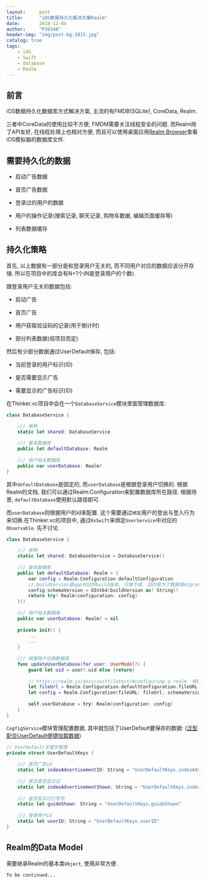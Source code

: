 ```yaml
---
layout:     post
title:      "iOS数据持久化解决方案Realm"
date:       2018-12-04
author:     "P36348"
header-img: "img/post-bg-2015.jpg"
catalog: true
tags:
    - iOS
    - Swift
    - database
    - Realm
---
```


## 前言

iOS数据持久化数据库方式解决方案, 主流的有FMDB(SQLite), CoreData, Realm.

三者中CoreData的使用比较不方便, FMDM需要关注线程安全的问题. 而Realm除了API友好, 在线程处理上也相对方便, 而且可以使用桌面应用[Realm Browser](https://itunes.apple.com/us/app/realm-browser/id1007457278?mt=12)查看iOS模拟器的数据库文件.

## 需要持久化的数据

- 启动广告数据

- 首页广告数据

- 登录过的用户的数据

- 用户的操作记录(搜索记录, 聊天记录, 购物车数据, 编辑页面缓存等)

- 列表数据缓存

## 持久化策略

首先, 以上数据有一部分是和登录用户无关的, 而不同用户对应的数据应该分开存储. 所以在项目中的库会有N+1个(N是登录用户的个数).

跟登录用户无关的数据包括:

- 启动广告

- 首页广告

- 用户获取验证码的记录(用于倒计时)

- 部分列表数据(视项目而定)

然后有少部分数据通过UserDefault保存, 包括:

- 当前登录的用户标识(ID)

- 是否需要显示广告

- 需要显示的广告标识(ID)

在Thinker.vc项目中会在一个`DatabaseService`模块里面管理数据库:

```swift
class DatabaseService {

    /// 单例
    static let shared: DatabaseService
    
    /// 基本数据库
    public let defaultDatabase: Realm
    
    /// 用户相关数据库
    public var userDatabase: Realm?
}
```

其中`defaultDatabase`是固定的, 而`userDatabase`是根据登录用户切换的. 
根据Realm的文档, 我们可以通过Realm.Configuration来配置数据库所在路径. 
根据场景, `defaultDatabase`使用默认路径即可.

而`userDatabase`则根据用户的id来配置. 
这个需要通过`绑定`用户的登出与登入行为来切换.在Thinker.vc的项目中, 通过`RxSwift`来绑定`UserService`中对应的`Observable`. 先不讨论.

```swift
class DatabaseService {

    /// 单例
    static let shared: DatabaseService = DatabaseService()
    
    /// 基本数据库
    public let defaultDatabase: Realm = {
        var config = Realm.Configuration.defaultConfiguration
        // buildVersion是app对应的build版本, 只增不减. 目的是为了数据库migration*
        config.schemaVersion = UInt64(buildVersion as! String)!
        return try! Realm(configuration: config)
    }()
    
    /// 用户相关数据库
    public var userDatabase: Realm? = nil
    
    private init() {
        ...
        ...
    }
    
    /// 根据用户切换数据库
    func updateUserDatabase(for user: UserModel?) {
        guard let uid = user?.uid else {return}
        
        // https://realm.io/docs/swift/latest/#configuring-a-realm  根据uid命名数据库
        let fileUrl = Realm.Configuration.defaultConfiguration.fileURL!.deletingLastPathComponent().appendingPathComponent("user_\(uid).realm")
        let config = Realm.Configuration(fileURL: fileUrl, schemaVersion: UInt64(buildVersion as! String)!)
        
        self.userDatabase = try! Realm(configuration: config)
    }
}
```

`CogfigService`模块管理配置数据, 其中就包括了UserDefault要保存的数据: 
([泛型配合UserDefault便捷加载数据](https://p36348.github.io//2018/12/13/genericity-userdefault/))

```swift
// UserDefault关键字管理
private struct UserDefaultKeys {
    
    /// 首页广告id
    static let indexAdvertisementID: String = "UserDefaultKeys.indexAdvertisementID"
    
    /// 首页是否显示过
    static let indexAdvertisementShown: String = "UserDefaultKeys.indexAdvertisementShown"
    
    /// 是否显示过引导页
    static let guideShown: String = "UserDefaultKeys.guideShown"
    
    /// 登录用户id
    static let userID: String = "UserDefaultKeys.userID"
}
```

## Realm的Data Model

需要继承Realm的基本类`Object`, 使用非常方便.

`To be continued...`